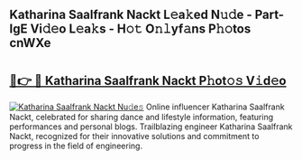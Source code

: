 ## Katharina Saalfrank Nackt L𝚎a𝚔ed N𝚞𝚍e - Part-IgE Vi𝚍𝚎o L𝚎a𝚔s - H𝚘𝚝 O𝚗𝚕yf𝚊ns P𝚑𝚘tos cnWXe

# <h2><a href="http://kf5u8w.oniu.top/?m=Katharina+Saalfrank+Nackt">🔗👉 🔴 Katharina Saalfrank Nackt P𝚑ot𝚘𝚜 V𝚒d𝚎o</a></h2>

[![Katharina Saalfrank Nackt Nu𝚍e𝚜](https://i.imgur.com/0qMVB7G.gif)](http://kf5u8w.oniu.top/?m=Katharina+Saalfrank+Nackt)
Online influencer Katharina Saalfrank Nackt, celebrated for sharing dance and lifestyle information, featuring performances and personal blogs. Trailblazing engineer Katharina Saalfrank Nackt, recognized for their innovative solutions and commitment to progress in the field of engineering.  
